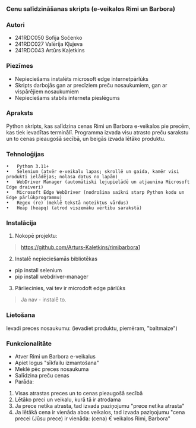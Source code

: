 ### **Cenu salīdzināšanas skripts (e-veikalos Rimi un Barbora)**
### **Autori**
- 241RDC050 Sofija Sočenko
- 241RDC027 Valērija Kļujeva
- 241RDC043 Artūrs Kaļetkins
### **Piezīmes**
- Nepieciešams instalēts microsoft edge internetpārlūks
- Skripts darbojās gan ar precīziem preču nosaukumiem, gan ar vispārējiem nosaukumiem
- Nepieciešams stabils interneta pieslēgums
### Apraksts
Python skripts, kas salīdzina cenas Rimi un Barbora e-veikalos pie precēm, kas tiek ievadītas terminālī. Programma izvada visu atrasto preču sarakstu un to cenas pieaugošā secībā, un beigās izvada lētāko produktu. 
### **Tehnoloģijas**
	•	Python 3.11+
	•	Selenium (atvēr e-veikalu lapas; skrollē un gaida, kamēr visi produkti ielādējas; nolasa datus no lapām)
	•	WebDriver Manager (automātiski lejupielādē un atjaunina Microsoft Edge draiveri)
	•	Microsoft Edge WebDriver (nodrošina saikni starp Python kodu un Edge pārlūkprogrammu)
	•	Regex (re) (meklē tekstā noteiktus vārdus)
	•	Heap (heapq) (atrod viszemāku vērtību sarakstā)
### **Instalācija**
1. Nokopē projektu:
> https://github.com/Arturs-Kaletkins/rimibarbora1 
2. Instalē nepieciešamās bibliotēkas
- pip install selenium 
- pip install webdriver-manager
3. Pārliecinies, vai tev ir microdoft edge pārlūks
> Ja nav - instalē to.
### **Lietošana**
Ievadi preces nosaukumu: (ievadiet produktu, piemēram, "baltmaize")
### **Funkcionalitāte**
- Atver Rimi un Barbora e-veikalus
- Apiet logus "sīkfailu izmantošana"
- Meklē pēc preces nosaukuma
- Salīdzina preču cenas
- Parāda:
1. Visas atrastas preces un to cenas pieaugošā secībā
2. Lētāko preci un veikalu, kurā tā ir atrodama
3. Ja prece netika atrasta, tad izvada paziņojumu "prece netika atrasta"
4. Ja lētākā cena ir vienāda abos veikalos, tad izvada paziņojumu "cena precei (Jūsu prece) ir vienāda: (cena) € veikalos Rimi, Barbora"
